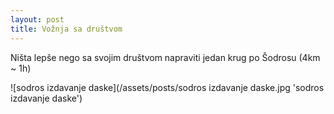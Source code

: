 ```yaml
---
layout: post
title: Vožnja sa društvom
---
```


Ništa lepše nego sa svojim društvom napraviti jedan krug po Šodrosu (4km ~ 1h)

![sodros izdavanje daske](/assets/posts/sodros izdavanje daske.jpg 'sodros izdavanje daske')
